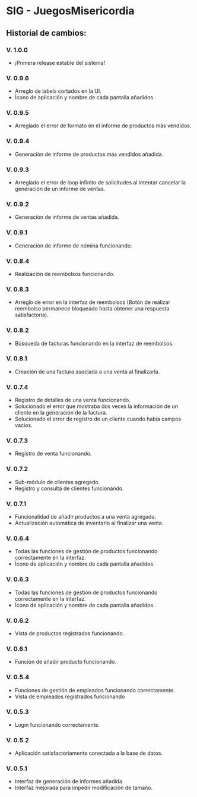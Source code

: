 # SIG - JuegosMisericordia  

## Historial de cambios:  


### V. 1.0.0
- ¡Primera release estable del sistema!
### V. 0.9.6
- Arreglo de labels cortados en la UI.
- Ícono de aplicación y nombre de cada pantalla añadidos.
### V. 0.9.5
- Arreglado el error de formato en el informe de productos más vendidos.
### V. 0.9.4
- Generación de informe de productos más vendidos añadida.
### V. 0.9.3
- Arreglado el error de loop infinito de solicitudes al intentar cancelar la generación de un
  informe de ventas.
### V. 0.9.2
- Generación de informe de ventas añadida.
### V. 0.9.1
- Generación de informe de nómina funcionando.
### V. 0.8.4
- Realización de reembolsos funcionando.
### V. 0.8.3
- Arreglo de error en la interfaz de reembolsos (Botón de realizar reembolso permanece bloqueado
  hasta obtener una respuesta satisfactoria).
### V. 0.8.2
- Búsqueda de facturas funcionando en la interfaz de reembolsos.
### V. 0.8.1
- Creación de una factura asociada a una venta al finalizarla.
### V. 0.7.4
- Registro de detalles de una venta funcionando.
- Solucionado el error que mostraba dos veces la información de un cliente en la generación de la factura.
- Solucionado el error de registro de un cliente cuando había campos vacíos.
### V. 0.7.3
- Registro de venta funcionando.
### V. 0.7.2
- Sub-módulo de clientes agregado.
- Registro y consulta de clientes funcionando.
### V. 0.7.1
- Funcionalidad de añadir productos a una venta agregada.
- Actualización automática de inventario al finalizar una venta.
### V. 0.6.4
- Todas las funciones de gestión de productos funcionando correctamente en la interfaz.
- Ícono de aplicación y nombre de cada pantalla añadidos.
### V. 0.6.3
- Todas las funciones de gestión de productos funcionando correctamente en la interfaz.
- Ícono de aplicación y nombre de cada pantalla añadidos.
### V. 0.6.2
- Vista de productos registrados funcionando.
### V. 0.6.1
- Función de añadir producto funcionando.
### V. 0.5.4
- Funciones de gestión de empleados funcionando correctamente.
- Vista de empleados registrados funcionando
### V. 0.5.3
- Login funcionando correctamente.
### V. 0.5.2
- Aplicación satisfactoriamente conectada a la base de datos.
### V. 0.5.1
- Interfaz de generación de informes añadida.
- Interfaz mejorada para impedir modificación de tamaño.
